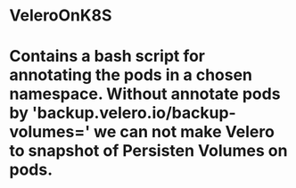 # VeleroOnK8S
# Contains a bash script for annotating the pods in a chosen namespace. Without annotate pods by 'backup.velero.io/backup-volumes=<volume-name>' we can not make Velero to snapshot of Persisten Volumes on pods. 
